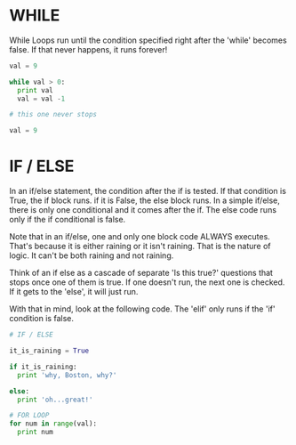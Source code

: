 # WHILE
While Loops run until the condition specified right after the 'while' becomes false. If that never happens, it runs forever!


````python
val = 9

while val > 0:
  print val
  val = val -1

# this one never stops

val = 9
````

# IF / ELSE

In an if/else statement, the condition after the if is tested.  If that condition is True, the if block runs.  if it is False, the else block runs.
In a simple if/else, there is only one conditional and it comes after the if.  The else code runs only if the if conditional is false.

Note that in an if/else, one and only one block code ALWAYS executes. That's because it is either raining or it isn't raining.  That is the nature of logic. It can't be both raining and not raining.

Think of an if else as a cascade of separate 'Is this true?' questions that stops once one of them is true.  If one doesn't run, the next one is checked. If it gets to the 'else', it will just run.

With that in mind, look at the following code.  The 'elif' only runs if the 'if' condition is false.

````python
# IF / ELSE  

it_is_raining = True

if it_is_raining:
  print 'why, Boston, why?'

else:
  print 'oh...great!'
````

````python
# FOR LOOP
for num in range(val):
  print num
````
